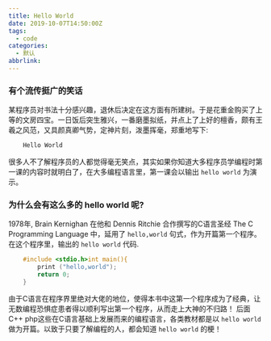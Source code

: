 ```yaml
---
title: Hello World
date: 2019-10-07T14:50:00Z
tags:
  - code
categories:
  - 默认
abbrlink:
---
```


### 有个流传挺广的笑话

某程序员对书法十分感兴趣，退休后决定在这方面有所建树。于是花重金购买了上等的文房四宝。一日饭后突生雅兴，一番磨墨拟纸，并点上了上好的檀香，颇有王羲之风范，又具颜真卿气势，定神片刻，泼墨挥毫，郑重地写下:

```html
    Hello World
```

很多人不了解程序员的人都觉得毫无笑点，其实如果你知道大多程序员学编程时第一课的内容时就明白了，在大多编程语言里，第一课会以输出 `hello world` 为演示。

<!--more-->

### 为什么会有这么多的 hello world 呢?

1978年, Brain Kernighan 在他和 Dennis Ritchie 合作撰写的C语言圣经 The C Programming Language 中，延用了 `hello,world` 句式，作为开篇第一个程序。在这个程序里，输出的 `hello world` 代码.

```c
    #include <stdio.h>int main(){
        print ("hello,world");
        return 0;
    }
```

由于C语言在程序界里绝对大佬的地位，使得本书中这第一个程序成为了经典，让无数编程恐惧症患者得以顺利写出第一个程序，从而走上大神的不归路！
后面C++ php这些在C语言基础上发展而来的编程语言，各类教材都是以 `hello world` 做为开篇。以致于只要了解编程的人，都会知道 `hello world` 的梗！
